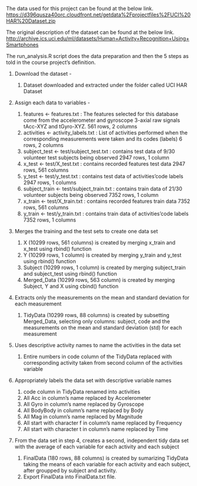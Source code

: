 The data used for this project can be found at the below link.
https://d396qusza40orc.cloudfront.net/getdata%2Fprojectfiles%2FUCI%20HAR%20Dataset.zip 

The original description of the dataset can be found at the below link. 
http://archive.ics.uci.edu/ml/datasets/Human+Activity+Recognition+Using+Smartphones 

The run_analysis.R script does the data preparation and then the 5 steps as told in the course project’s definition.
1. Download the dataset - 
   1. Dataset downloaded and extracted under the folder called UCI HAR Dataset


2. Assign each data to variables - 
   1. features <- features.txt :  The features selected for this database come from the accelerometer and gyroscope 3-axial raw signals         tAcc-XYZ and tGyro-XYZ. 561 rows, 2 columns
   2. activities <- activity_labels.txt : List of activities performed when the corresponding measurements were taken and its codes           (labels) 6 rows, 2 columns
   3. subject_test <- test/subject_test.txt : contains test data of 9/30 volunteer test subjects being observed 2947 rows, 1 column
   4. x_test <- test/X_test.txt : contains recorded features test data 2947 rows, 561 columns
   5. y_test <- test/y_test.txt : contains test data of activities’code labels 2947 rows, 1 columns
   6. subject_train <- test/subject_train.txt : contains train data of 21/30 volunteer subjects being observed 7352 rows, 1 column
   7. x_train <- test/X_train.txt : contains recorded features train data 7352 rows, 561 columns
   8. y_train <- test/y_train.txt : contains train data of activities’code labels 7352 rows, 1 columns

3. Merges the training and the test sets to create one data set
   1. X (10299 rows, 561 columns) is created by merging x_train and x_test using rbind() function
   2. Y (10299 rows, 1 column) is created by merging y_train and y_test using rbind() function
   3. Subject (10299 rows, 1 column) is created by merging subject_train and subject_test using rbind() function
   4. Merged_Data (10299 rows, 563 column) is created by merging Subject, Y and X using cbind() function

4. Extracts only the measurements on the mean and standard deviation for each measurement
   1. TidyData (10299 rows, 88 columns) is created by subsetting Merged_Data, selecting only columns: subject, code and the measurements       on the mean and standard deviation (std) for each measurement

5. Uses descriptive activity names to name the activities in the data set
   1. Entire numbers in code column of the TidyData replaced with corresponding activity taken from second column of the activities           variable

6. Appropriately labels the data set with descriptive variable names
   1. code column in TidyData renamed into activities
   2. All Acc in column’s name replaced by Accelerometer
   3. All Gyro in column’s name replaced by Gyroscope
   4. All BodyBody in column’s name replaced by Body
   5. All Mag in column’s name replaced by Magnitude
   6. All start with character f in column’s name replaced by Frequency
   7. All start with character t in column’s name replaced by Time

7. From the data set in step 4, creates a second, independent tidy data set with the average of each variable for each activity and each    subject
   1. FinalData (180 rows, 88 columns) is created by sumarizing TidyData taking the means of each variable for each activity and each         subject, after groupped by subject and activity.
   2. Export FinalData into FinalData.txt file.
